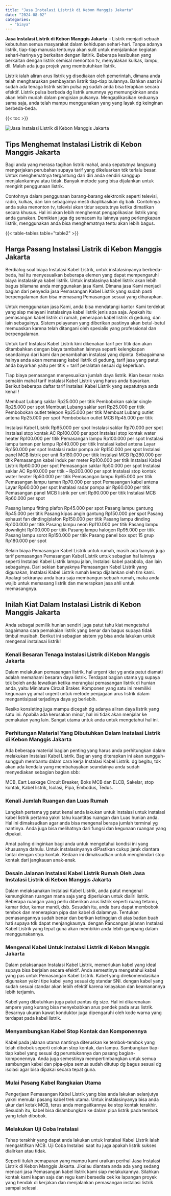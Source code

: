 ```yaml
---
title: "Jasa Instalasi Listrik di Kebon Manggis Jakarta"
date: "2024-08-02"
categories: 
  - "biaya"
---
```


**Jasa Instalasi Listrik di Kebon Manggis Jakarta** – Listrik menjadi sebuah kebutuhan semua masyarakat dalam kehidupan sehari-hari. Tanpa adanya listrik, tiap-tiap manusia tentunya akan sulit untuk menjalankan kegiatan sehari-harinya yg berkaitan dengan listirik. Beberapa kesibukan yang berkaitan dengan listrik semisal menonton tv, menyalakan kulkas, lampu, dll. Malah ada juga projek yang membutuhkan listrik.

Listrik ialah aliran arus listrik yg disediakan oleh pemerintah, dimana anda telah mengharuskan pembayaran listrik tiap-tiap bulannya. Bahkan saat ini sudah ada tenaga listrik sistim pulsa yg sudah anda bisa terapkan secara efektif. Listrik pulsa berbeda dg listrik umumnya yg memungkinkan anda akan lebih mudah dalam pengisian pulsanya. Mengaplikasikan keduanya sama saja, anda telah mampu menggunakan yang yang layak dg keinginan berbeda-beda.

{{< toc >}}

![Jasa Instalasi Listrik di Kebon Manggis Jakarta](/images/instalasi-listrik-murah31.png)

## Tips Menghemat Instalasi Listrik di Kebon Manggis Jakarta

Bagi anda yang merasa tagihan listrik mahal, anda sepatutnya langsung mengerjakan perubahan supaya tarif yang dikeluarkan tdk terlalu besar. Untuk menghematnya tergantung dari diri anda sendiri sanggup menjalankannya atau tidak. Banyak metode yang bisa dijalankan untuk mengirit penggunaan listrik.

Contohnya dalam penggunaan barang-barang elektronik seperti televisi, radio, kulkas, dan lain sebagainya mesti diaplikasikan dg baik. Contohnya anda suka menonton tv, televisi akan tidur sepatutnya ketika dimatikan secara khusus. Hal ini akan lebih menghemat pengaplikasian listrik yang anda gunakan. Demikian juga dg semacam itu lainnya yang perlengkapan listrik, menggunakan anda bisa menghematnya tentu akan lebih bagus.

{{< table-tables table="table2" >}}

## Harga Pasang Instalasi Listrik di Kebon Manggis Jakarta

Berdialog soal biaya Instalasi Kabel Listrik, untuk instalasinyanya berbeda-beda, hal itu menyesuaikan beberapa elemen yang dapat mempengaruhi biaya instalasinya kabel listrik. Untuk instalasinya kabel listrik akan lebih bagus bilamana anda menggunakan jasa Kami. Dimana jasa Kami menjadi bagian dari penyedia jasa Pemasangan Kabel Listrik yang sudah pasti berpengalaman dan bisa memasang Pemasangan sesuai yang diharapkan.

Untuk menggunakan jasa Kami, anda bisa mendatangi kantor Kami terdekat yang siap melayani instalasinya kabel listrik jenis apa saja. Apakah itu pemasangan kabel listrik di rumah, penerapan kabel listrik di gedung, dan lain sebagainya. Sistem pelayanan yang diberikan pastinya akan betul-betul memuaskan karena telah ditangani oleh spesialis yang professional dan berpengalaman.

Untuk tarif Instalasi Kabel Listrik kini dikenakan tarif per titik dan akan ditambahkan dengan biaya tambahan lainnya seperti kelengkapan seandainya dari kami dan penambahan instalasi yang dipinta. Sebagaimana halnya anda akan memasang kabel listrik di gedung, tarif jasa yang patut anda bayarkan yaitu per titik + tarif peralatan sesuai dg keperluan.

Tiap biaya pemasangan menyesuaikan jumlah daya listrik. Kian besar maka semakin mahal tarif instalasi Kabel Listrik yang harus anda bayarkan. Berikut beberapa daftar tarif Instalasi Kabel Listrik yang sepatutnya anda kenal !

Membuat Lubang saklar Rp25.000 per titik Pembobokan saklar single Rp25.000 per spot Membuat Lubang saklar seri Rp25.000 per titik Pembobokan outlet telepon Rp25.000 per titik Membuat Lubang outlet antena Rp25.000 per spot Pembobokan outlet MCB Rp45.000 per titik

Instalasi Kabel Listrik Rp65.000 per spot Instalasi saklar Rp70.000 per spot Instalasi stop kontak AC Rp100.000 per spot Instalasi stop kontak water heater Rp100.000 per titik Pemasangan lampu Rp100.000 per spot Instalasi lampu taman per lampu Rp140.000 per titik Instalasi kabel antena Layar Rp150.000 per spot Instalasi radar pompa air Rp150.000 per spot Instalasi panel MCB listrik per unit Rp180.000 per titik Instalasi MCB Rp280.000 per titik Pemasangan kabel induk per meter Rp100.000 per titik Instalasi Kabel Listrik Rp60.000 per spot Pemasangan saklar Rp50.000 per spot Instalasi saklar AC Rp40.000 per titik – Rp200.000 per spot Instalasi stop kontak water heater Rp50.000 per titik Pemasangan lampu Rp65.000 per titik Pemasangan lampu taman Rp70.000 per spot Pemasangan kabel antena Layar Rp60.000 per spot Instalasi radar pompa air Rp60.000 per titik Pemasangan panel MCB listrik per unit Rp90.000 per titik Instalasi MCB Rp60.000 per spot

Pasang lampu fitting plafon Rp45.000 per spot Pasang lampu gantung Rp45.000 per titik Pasang kipas angin gantung Rp150.000 per spot Pasang exhaust fan dinding/plafon Rp150.000 per titik Pasang lampu dinding Rp100.000 per titik Pasang lampu neon Rp110.000 per titik Pasang lampu downlight Rp100.000 per titik Pasang lampu halogen Rp95.000 per titik Pasang lampu sorot Rp150.000 per titik Pasang panel box spot 15 grup Rp180.000 per spot

Selain biaya Pemasangan Kabel Listrik untuk rumah, masih ada banyak juga tarif pemasangan Pemasangan Kabel Listrik untuk sebagian hal lainnya seperti Instalasi Kabel Listrik lampu jalan, Instalasi kabel parabola, dan lain sebagainya. Dari sekian banyaknya Pemasangan Kabel Listrik yang digunakan, Instalasi Kabel Listrik rumah kerap dijalankan oleh tim kami. Apalagi sekiranya anda baru saja membangun sebuah rumah, maka anda wajib untuk memasang listrik dan menerapkan jasa ahli untuk memasangnya.

## Inilah Kiat Dalam Instalasi Listrik di Kebon Manggis Jakarta


Anda sebagai pemilik hunian sendiri juga patut tahu kiat mengetahui bagaimana cara pemakaian listrik yang benar dan bagus supaya tidak timbul musibah. Berikut ini sebagian sistem yg bisa anda lakukan untuk mengenal instalasai listrik!

### Kenali Besaran Tenaga Instalasi Listrik di Kebon Manggis Jakarta

Dalam melakukan pemasangan listrik, hal urgent kiat yg anda patut diamati adalah memahami besaran daya listrik. Terdapat bagian utama yg supaya tdk boleh anda lewatkan ketika merangkai pemasangan listrik di hunian anda, yaitu Miniature Circuit Braker. Komponen yang satu ini memiliki kegunaan yg amat urgent untuk metode penjagaan arus listrik dalam mengantisipasi terjadinya daya yg berlebih.

Resiko konsleting juga mampu dicegah dg adanya aliran daya listrik yang satu ini. Apabila ada kerusakan minor, hal ini tidak akan menjalar ke pemakaian yang lain. Sangat utama untuk anda untuk mengetahui hal ini.

### Perhitungan Material Yang Dibutuhkan Dalam Instalasi Listrik di Kebon Manggis Jakarta

Ada beberapa material bagian penting yang harus anda perhitungkan dalam melakukan Instalasi Kabel Listrik. Bagian yang diterapkan ini akan sungguh-sungguh membantu dalam cara kerja Instalasi Kabel Listrik. dg begitu, tdk akan ada kendala yang membahayakan seandainya anda sudah menyediakan sebagian bagian sbb:

MCB, Eart Leakage Circuit Breaker, Boks MCB dan ELCB, Sakelar, stop kontak, Kabel listrik, Isolasi, Pipa, Embodus, Tedus.

### Kenali Jumlah Ruangan dan Luas Rumah

Langkah pertama yg patut kenal anda lakukan untuk instalasi untuk instalasi kabel listrik pertama yakni tahu kuantitas ruangan dan Luas hunian anda. Hal ini dimaksudkan agar anda bisa mengenal berapa jumlah terminal yg nantinya. Anda juga bisa melihatnya dari fungsi dan kegunaan ruangan yang dipakai.

Amat paling diinginkan bagi anda untuk mengetahui kondisi ini yang khususnya dahulu. Untuk instalasinyanya diPastikan cukup jarak diantara lantai dengan stop kontak. Kedaan ini dimaksudkan untuk menghindari stop kontak dari jangkauan anak-anak.

### Desain Jalanan Instalasi Kabel Listrik Rumah Oleh Jasa Instalasi Listrik di Kebon Manggis Jakarta

Dalam melaksanakan Instalasi Kabel Listrik, anda patut mengenal kemungkinan ruangan mana saja yang diperlukan untuk dialiri listrik. Beberapa ruangan yang perlu diberikan arus listrik seperti ruang tetamu, kamar tidur, kamar mandi, dsb. Sesudah itu, anda baru dapat membobok tembok dan menerapkan pipa dan kabel di dalamnya. Tentukan pemasangannya sudah benar dan berikan ketinggian di atas badan buah hati supaya tdk dapat menjangkaunya. dengan Rancangan jalanan Instalasi Kabel Listrik yang tepat guna akan membikin anda lebih gampang dalam menggunakannya.

### Mengenal Kabel Untuk Instalasi Listrik di Kebon Manggis Jakarta

Dalam pelaksanaan Instalasi Kabel Listrik, memerlukan kabel yang ideal supaya bisa berjalan secara efektif. Anda semestinya mengetahui kabel yang pas untuk Pemasangan Kabel Listrik. Kabel yang direkomendasikan digunakan yakni tipe kabel yang sesuai dg standar SNI. dengan kabel yang sudah sesuai standar akan lebih efektif karena kelayakan dan keamanannya lebih terjamin.

Kabel yang dibutuhkan juga patut pantas dg size. Hal ini dikarenakan ampere yang kurang bisa menyebabkan arus pendek pada arus listrik. Besarnya ukuran kawat konduktor juga dipengaruhi oleh kode warna yang terdapat pada kabel listrik.

### Menyambungkan Kabel Stop Kontak dan Komponennya

Kabel pada jalanan utama nantinya diteruskan ke tembok-tembok yang telah dibobok seperti colokan stop kontak, dan lampu. Sambungkan tiap-tiap kabel yang sesuai dg peruntukannya dan pasang bagian-komponennya. Anda juga semestinya mempertimbangkan untuk semua sambungan kabel dan pipa-pipa semua sudah ditutup dg bagus sesuai dg isolasi agar bisa dipakai secara tepat guna.

### Mulai Pasang Kabel Rangkaian Utama

Pengerjaan Pemasangan Kabel Listrik yang bisa anda lakukan selanjutya yakni memulai pasang kabel trek utama. Untuk instalasinyanya bisa anda ukur dari kotak MCB, terus anda mengaitkannya ke stop kontak terakhir. Sesudah itu, kabel bisa disambungkan ke dalam pipa listrik pada tembok yang telah dibobok.

### Melakukan Uji Coba Instalasi

Tahap terakhir yang dapat anda lakukan untuk Instalasi Kabel Listrik ialah mengaktifkan MCB. Uji Coba Instalasi saat itu juga apakah listrik sukses dialirkan atau tidak.

Seperti itulah pemaparan yang mampu kami uraikan perihal Jasa Instalasi Listrik di Kebon Manggis Jakarta. Jikalau diantara anda ada yang sedang mencari jasa Pemasangan kabel listrik kami siap melakukannya. Silahkan kontak kami kapan saja dan regu kami bersedia cek ke lapangan proyek yang hendak di kerjakan dan menjalankan pemasangan instalasi listrik sampai selesai.
